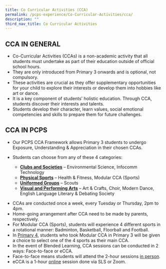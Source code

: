 ```yaml
---
title: Co Curricular Activities (CCA)
permalink: /pcps-experience/Co-Curricular-Activities/cca/
description: ""
third_nav_title: Co Curricular Activities
---
```

CCA IN GENERAL
--------------

  

*   Co-Curricular Activities (CCAs) is a non-academic activity that all students must undertake as part of their education outside of official school hours. 
*   They are only introduced from Primary 3 onwards and is optional, not compulsory. 
*   These activities are crucial as they offer supplementary opportunities for your child to explore their interests or develop them into hobbies like art or dance. 
*   It is a key component of students’ holistic education. Through CCA, students discover their interests and talents. 
*   Students develop their character, learn values, social emotional competencies and skills to prepare them for future challenges.

  

CCA IN PCPS
-----------

  

*   Our PCPS CCA Framework allows Primary 3 students to undergo Exposure, Understanding & Appreciation in their chosen CCAs. 

*   Students can choose from any of these 4 categories: 
	*   **<u>Clubs and Societies</u>** – Environmental Science, Infocomm Technology 
	*   **<u>Physical Sports</u>** – Health & Fitness, Modular CCA (Sports) 
	*   **<u>Uniformed Groups</u>** – Scouts 
	*   **<u>Visual and Performing Arts</u>** – Art & Crafts, Choir, Modern Dance, English Language Literary & Debating Society 

> >   

*   CCAs are conducted once a week, every Tuesday or Thursday, 2pm to 4pm. 
*   Home-going arrangement after CCA need to be made by parents, respectively. 
*   For Modular CCA (Sports), students will experience 4 different sports in a rotational manner: Badminton, Basketball, Floorball and Football.  
*   In <u>Primary 4</u>, students who took Modular CCA in Primary 3 will be given a choice to select one of the 4 sports as their main CCA.  
*   In the event of Blended Learning, CCA sessions can be conducted in 2 ways: Face-to-face or eCCA.  
*   Face-to-face means students will attend the 2-hour sessions <u>in person</u>.
*   eCCA is a 1-hour <u>online</u> session done via SLS or Zoom.